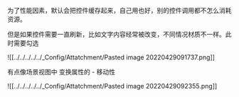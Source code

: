 为了性能因素，默认会把控件缓存起来，自己用也好，别的控件调用都不怎么消耗资源。

但是如果控件需要一直刷新，比如文字内容经常被改变，不同情况材质不一样。此时需要勾选



![[../../../../../_Config/Attatchment/Pasted image 20220429091737.png]]


有点像场景视图中 变换属性的 - 移动性

![[../../../../../_Config/Attatchment/Pasted image 20220429092355.png]]